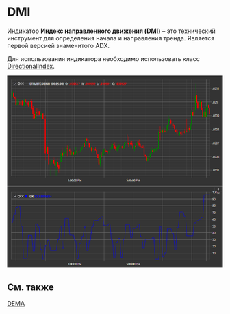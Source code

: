 # DMI

Индикатор **Индекс направленного движения (DMI)** – это технический инструмент для определения начала и направления тренда. Является первой версией знаменитого ADX. 

Для использования индикатора необходимо использовать класс [DirectionalIndex](xref:StockSharp.Algo.Indicators.DirectionalIndex). 

![IndicatorDirectionalIndex](../images/IndicatorDirectionalIndex.png)

## См. также

[DEMA](IndicatorDoubleExponentialMovingAverage.md)
